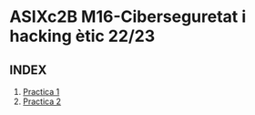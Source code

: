 # ASIXc2B M16-Ciberseguretat i hacking ètic 22/23

## INDEX

1. [Practica 1](Practica1.md)
2. [Practica 2](Practica2.md)



